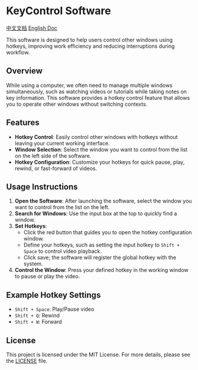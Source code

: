 # KeyControl Software

[中文文档](README.md)
[English Doc](README_EN.md)

This software is designed to help users control other windows using hotkeys, improving work efficiency and reducing interruptions during workflow.

## Overview

While using a computer, we often need to manage multiple windows simultaneously, such as watching videos or tutorials while taking notes on key information. This software provides a hotkey control feature that allows you to operate other windows without switching contexts.

## Features

- **Hotkey Control**: Easily control other windows with hotkeys without leaving your current working interface.
- **Window Selection**: Select the window you want to control from the list on the left side of the software.
- **Hotkey Configuration**: Customize your hotkeys for quick pause, play, rewind, or fast-forward of videos.

## Usage Instructions

1. **Open the Software**: After launching the software, select the window you want to control from the list on the left.
2. **Search for Windows**: Use the input box at the top to quickly find a window.
3. **Set Hotkeys**:
   - Click the red button that guides you to open the hotkey configuration window.
   - Define your hotkeys, such as setting the input hotkey to `Shift + Space` to control video playback.
   - Click save; the software will register the global hotkey with the system.
4. **Control the Window**: Press your defined hotkey in the working window to pause or play the video.

## Example Hotkey Settings

- `Shift + Space`: Play/Pause video
- `Shift + Q`: Rewind
- `Shift + W`: Forward

## License

This project is licensed under the MIT License. For more details, please see the [LICENSE](LICENSE.txt) file.
